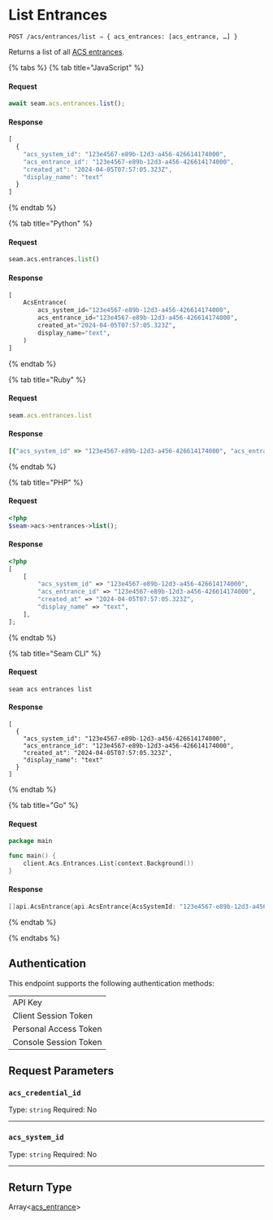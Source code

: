 # List Entrances

```
POST /acs/entrances/list ⇒ { acs_entrances: [acs_entrance, …] }
```

Returns a list of all [ACS entrances](../../../capability-guides/access-systems/retrieving-entrance-details.md).

{% tabs %}
{% tab title="JavaScript" %}
#### Request

```javascript
await seam.acs.entrances.list();
```

#### Response

```javascript
[
  {
    "acs_system_id": "123e4567-e89b-12d3-a456-426614174000",
    "acs_entrance_id": "123e4567-e89b-12d3-a456-426614174000",
    "created_at": "2024-04-05T07:57:05.323Z",
    "display_name": "text"
  }
]
```
{% endtab %}

{% tab title="Python" %}
#### Request

```python
seam.acs.entrances.list()
```

#### Response

```python
[
    AcsEntrance(
        acs_system_id="123e4567-e89b-12d3-a456-426614174000",
        acs_entrance_id="123e4567-e89b-12d3-a456-426614174000",
        created_at="2024-04-05T07:57:05.323Z",
        display_name="text",
    )
]
```
{% endtab %}

{% tab title="Ruby" %}
#### Request

```ruby
seam.acs.entrances.list
```

#### Response

```ruby
[{"acs_system_id" => "123e4567-e89b-12d3-a456-426614174000", "acs_entrance_id" => "123e4567-e89b-12d3-a456-426614174000", "created_at" => "2024-04-05T07:57:05.323Z", "display_name" => "text"}]
```
{% endtab %}

{% tab title="PHP" %}
#### Request

```php
<?php
$seam->acs->entrances->list();
```

#### Response

```php
<?php
[
    [
        "acs_system_id" => "123e4567-e89b-12d3-a456-426614174000",
        "acs_entrance_id" => "123e4567-e89b-12d3-a456-426614174000",
        "created_at" => "2024-04-05T07:57:05.323Z",
        "display_name" => "text",
    ],
];
```
{% endtab %}

{% tab title="Seam CLI" %}
#### Request

```seam_cli
seam acs entrances list
```

#### Response

```seam_cli
[
  {
    "acs_system_id": "123e4567-e89b-12d3-a456-426614174000",
    "acs_entrance_id": "123e4567-e89b-12d3-a456-426614174000",
    "created_at": "2024-04-05T07:57:05.323Z",
    "display_name": "text"
  }
]
```
{% endtab %}

{% tab title="Go" %}
#### Request

```go
package main

func main() {
	client.Acs.Entrances.List(context.Background())
}
```

#### Response

```go
[]api.AcsEntrance{api.AcsEntrance{AcsSystemId: "123e4567-e89b-12d3-a456-426614174000", AcsEntranceId: "123e4567-e89b-12d3-a456-426614174000", CreatedAt: "2024-04-05T07:57:05.323Z", DisplayName: "text"}}
```
{% endtab %}

{% endtabs %}

## Authentication

This endpoint supports the following authentication methods:

<table>
  <tbody>
    <tr>
      <td>API Key</td>
    </tr>
    <tr>
      <td>Client Session Token</td>
    </tr>
    <tr>
      <td>Personal Access Token</td>
    </tr>
    <tr>
      <td>Console Session Token</td>
    </tr>
  </tbody>
</table>

## Request Parameters

### `acs_credential_id`

Type: `string`
Required: No



***

### `acs_system_id`

Type: `string`
Required: No



***

## Return Type

Array<[acs\_entrance](./)>
